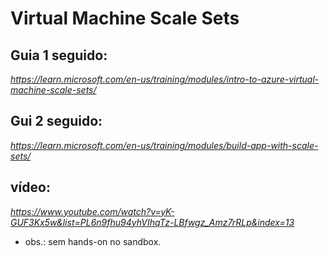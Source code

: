 # Virtual Machine Scale Sets

## Guia 1 seguido:
_https://learn.microsoft.com/en-us/training/modules/intro-to-azure-virtual-machine-scale-sets/_

## Gui 2 seguido:
_https://learn.microsoft.com/en-us/training/modules/build-app-with-scale-sets/_ 

## vídeo:
_https://www.youtube.com/watch?v=yK-GUF3Kx5w&list=PL6n9fhu94yhVIhqTz-LBfwgz_Amz7rRLp&index=13_

- obs.: sem hands-on no sandbox.

